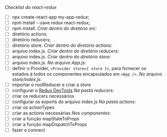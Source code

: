*Checklist do react-redux*
- [ ] npx create-react-app my-app-redux;
- [ ] npm install --save redux react-redux;
- [ ] npm install.
*Criar dentro do diretório src:*
- [ ] diretório actions;
- [ ] diretório reducers;
- [ ] diretório store.
*Criar dentro do diretório actions:*
- [ ] arquivo index.js.
*Criar dentro do diretório reducers:*
- [ ] arquivo index.js.
*Criar dentro do diretório store:*
- [ ] arquivo index.js.
*No arquivo App.js:*
- [ ] definir o Provider, `<Provider store={ store }>`, para fornecer os estados à todos os componentes encapsulados em `<App />`.
*No arquivo store/index.js:*
- [ ] importar o rootReducer e criar a store
- [ ] configurar o [Redux DevTools](https://github.com/reduxjs/redux-devtools)
*Na pasta reducers:*
- [ ] criar os reducers necessários
- [ ] configurar os exports do arquivo index.js
*Na pasta actions:*
- [ ] criar os actionTypes
- [ ] criar as actions necessárias
*Nos componentes:*
- [ ] criar a função mapStateToProps
- [ ] criar a função mapDispatchToProps
- [ ] fazer o connect
